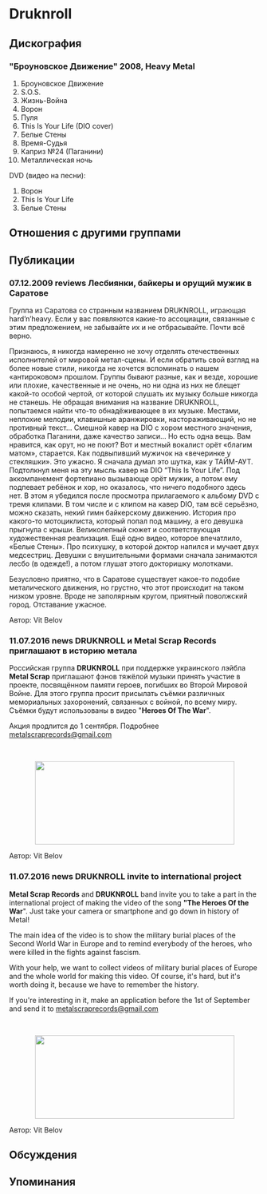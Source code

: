 # Druknroll



## Дискография

### "Броуновское Движение" 2008, Heavy Metal

1. Броуновское Движение
2. S.O.S.
3. Жизнь-Война
4. Ворон
5. Пуля
6. This Is Your Life (DIO cover)
7. Белые Стены
8. Время-Судья
9. Каприз №24 (Паганини)
10. Металлическая ночь

DVD (видео на песни):
1. Ворон
2. This Is Your Life
3. Белые Стены




## Отношения с другими группами


## Публикации

### 07.12.2009 reviews Лесбиянки, байкеры и орущий мужик в Саратове

<P>Группа из Саратова со странным названием DRUKNROLL, играющая hard’n’heavy. Если у вас появляются какие-то ассоциации, связанные с этим предложением, не забывайте их и не отбрасывайте. Почти всё верно.</P>
<P>Признаюсь, я никогда намеренно не хочу отделять отечественных исполнителей от мировой метал-сцены. И если обратить свой взгляд на более новые стили, никогда не хочется вспоминать о нашем «антироковом» прошлом. Группы бывают разные, как и везде, хорошие или плохие, качественные и не очень, но ни одна из них не блещет какой-то особой чертой, от которой слушать их музыку больше никогда не станешь. Не обращая внимания на название DRUKNROLL, попытаемся найти что-то обнадёживающее в их музыке. Местами, неплохие мелодии, клавишные аранжировки, настораживающий, но не противный текст… Смешной кавер на DIO с хором местного значения, обработка Паганини, даже качество записи… Но есть одна вещь. Вам нравится, как орут, но не поют? Вот и местный вокалист орёт «благим матом», старается. Как подвыпивший мужичок на «вечеринке у стекляшки». Это ужасно. Я сначала думал это шутка, как у ТАЙМ-АУТ. Подтолкнул меня на эту мысль кавер на DIO “This Is Your Life”. Под аккомпанемент фортепиано вызывающе орёт мужик, а потом ему подпевает ребёнок и хор, но оказалось, что ничего подобного здесь нет. В этом я убедился после просмотра прилагаемого к альбому DVD с тремя клипами. В том числе и с клипом на кавер DIO, там всё серьёзно, можно сказать, некий гимн байкерскому движению. История про какого-то мотоциклиста, который попал под машину, а его девушка прыгнула с крыши. Великолепный сюжет и соответствующая художественная реализация. Ещё одно видео, которое впечатлило, «Белые Стены». Про психушку, в которой доктор напился и мучает двух медсестриц. Девушки с внушительными формами сначала занимаются лесбо (в одежде!), а потом глушат этого докторишку молотками.</P>
<P>Безусловно приятно, что в Саратове существует какое-то подобие металического движения, но грустно, что этот происходит на таком низком уровне. Вроде не заполярным кругом, приятный поволжский город. Отставание ужасное.</P>
Автор: Vit Belov

### 11.07.2016 news DRUKNROLL и Metal Scrap Records приглашают в историю метала

<p>Российская группа <strong>DRUKNROLL</strong> при поддержке украинского лэйбла <strong>Metal Scrap</strong> приглашают фэнов тяжёлой музыки принять участие в проекте, посвящённом памяти героев, погибших во Второй Мировой Войне. Для этого группа просит присылать съёмки различных мемориальных захоронений, связанных с войной, по всему миру. Съёмки будут использованы в видео "<strong>Heroes Of The War</strong>".</p><p>Акция продлится до 1 сентября. Подробнее <a href="mailto:metalscraprecords@gmail.com">metalscraprecords@gmail.com</a></p><p>&nbsp;<center><img width="400" height="167" src="/images/news_rus/2016.07/29572.png" border="0"><p></p></center>
Автор: Vit Belov

### 11.07.2016 news DRUKNROLL invite to international project

<p><strong>Metal Scrap Records</strong> and <strong>DRUKNROLL</strong> band invite you to take a part in the international project of making the video of the song <strong>"The Heroes Of the War</strong>". Just take your camera or smartphone and go down in history of Metal!</p><p>The main idea of the video is to show the military burial places of the Second World War in Europe and to remind everybody of the heroes, who were killed in the fights against fascism.</p><p>With your help, we want to collect videos of military burial places of Europe and the whole world for making this video. Of course, it's hard, but it's worth doing it, because we have to remember the history.</p><p>If you're interesting in it, make an application before the 1st of September and send it to <a href="mailto:metalscraprecords@gmail.com">metalscraprecords@gmail.com</a></p><p>&nbsp;<center><img width="400" height="167" src="/images/news_rus/2016.07/29572.png" border="0"><p></p></center>
Автор: Vit Belov


## Обсуждения


## Упоминания


